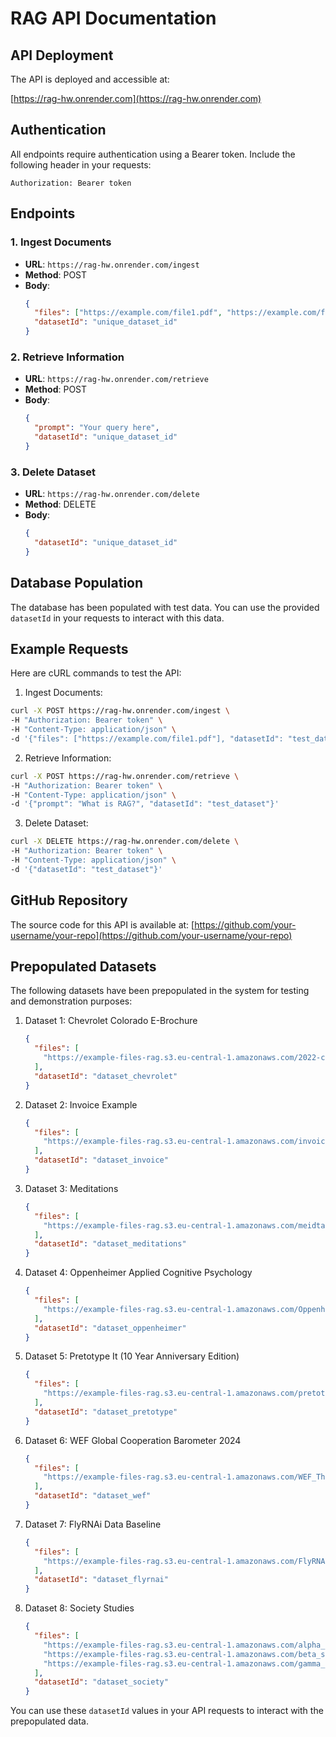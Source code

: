# RAG API Documentation

## API Deployment

The API is deployed and accessible at:

[https://rag-hw.onrender.com](https://rag-hw.onrender.com)

## Authentication

All endpoints require authentication using a Bearer token. Include the following header in your requests:

```
Authorization: Bearer token
```

## Endpoints

### 1. Ingest Documents

- **URL**: `https://rag-hw.onrender.com/ingest`
- **Method**: POST
- **Body**:
  ```json
  {
    "files": ["https://example.com/file1.pdf", "https://example.com/file2.txt"],
    "datasetId": "unique_dataset_id"
  }
  ```

### 2. Retrieve Information

- **URL**: `https://rag-hw.onrender.com/retrieve`
- **Method**: POST
- **Body**:
  ```json
  {
    "prompt": "Your query here",
    "datasetId": "unique_dataset_id"
  }
  ```

### 3. Delete Dataset

- **URL**: `https://rag-hw.onrender.com/delete`
- **Method**: DELETE
- **Body**:
  ```json
  {
    "datasetId": "unique_dataset_id"
  }
  ```

## Database Population

The database has been populated with test data. You can use the provided `datasetId` in your requests to interact with this data.

## Example Requests

Here are cURL commands to test the API:

1. Ingest Documents:

```bash
curl -X POST https://rag-hw.onrender.com/ingest \
-H "Authorization: Bearer token" \
-H "Content-Type: application/json" \
-d '{"files": ["https://example.com/file1.pdf"], "datasetId": "test_dataset"}'
```

2. Retrieve Information:

```bash
curl -X POST https://rag-hw.onrender.com/retrieve \
-H "Authorization: Bearer token" \
-H "Content-Type: application/json" \
-d '{"prompt": "What is RAG?", "datasetId": "test_dataset"}'
```

3. Delete Dataset:

```bash
curl -X DELETE https://rag-hw.onrender.com/delete \
-H "Authorization: Bearer token" \
-H "Content-Type: application/json" \
-d '{"datasetId": "test_dataset"}'
```


## GitHub Repository

The source code for this API is available at: [https://github.com/your-username/your-repo](https://github.com/your-username/your-repo)


## Prepopulated Datasets

The following datasets have been prepopulated in the system for testing and demonstration purposes:

1. Dataset 1: Chevrolet Colorado E-Brochure
   ```json
   {
     "files": [
       "https://example-files-rag.s3.eu-central-1.amazonaws.com/2022-chevrolet-colorado-ebrochure.pdf"
     ],
     "datasetId": "dataset_chevrolet"
   }
   ```

2. Dataset 2: Invoice Example
   ```json
   {
     "files": [
       "https://example-files-rag.s3.eu-central-1.amazonaws.com/invoice_1.pdf"
     ],
     "datasetId": "dataset_invoice"
   }
   ```

3. Dataset 3: Meditations
   ```json
   {
     "files": [
       "https://example-files-rag.s3.eu-central-1.amazonaws.com/meidtations.pdf"
     ],
     "datasetId": "dataset_meditations"
   }
   ```

4. Dataset 4: Oppenheimer Applied Cognitive Psychology
   ```json
   {
     "files": [
       "https://example-files-rag.s3.eu-central-1.amazonaws.com/Oppenheimer-2006-Applied_Cognitive_Psychology.pdf"
     ],
     "datasetId": "dataset_oppenheimer"
   }
   ```

5. Dataset 5: Pretotype It (10 Year Anniversary Edition)
   ```json
   {
     "files": [
       "https://example-files-rag.s3.eu-central-1.amazonaws.com/pretotype_it_10_year_anniversary_edition__with_cover__1.1.pdf"
     ],
     "datasetId": "dataset_pretotype"
   }
   ```

6. Dataset 6: WEF Global Cooperation Barometer 2024
   ```json
   {
     "files": [
       "https://example-files-rag.s3.eu-central-1.amazonaws.com/WEF_The_Global_Cooperation_Barometer_2024.pdf"
     ],
     "datasetId": "dataset_wef"
   }
   ```

7. Dataset 7: FlyRNAi Data Baseline
   ```json
   {
     "files": [
       "https://example-files-rag.s3.eu-central-1.amazonaws.com/FlyRNAi_data_baseline.txt"
     ],
     "datasetId": "dataset_flyrnai"
   }
   ```

8. Dataset 8: Society Studies
   ```json
   {
     "files": [
       "https://example-files-rag.s3.eu-central-1.amazonaws.com/alpha_society.pdf",
       "https://example-files-rag.s3.eu-central-1.amazonaws.com/beta_society.pdf",
       "https://example-files-rag.s3.eu-central-1.amazonaws.com/gamma_society.pdf"
     ],
     "datasetId": "dataset_society"
   }
   ```


You can use these `datasetId` values in your API requests to interact with the prepopulated data.

